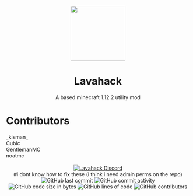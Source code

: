 
<div align="center">
  <img src="https://cdn.discordapp.com/attachments/931185140900724757/969948011503439872/Lavahake-rpc.png" width="150" height="150">
</div>

<h1 align="center">
  Lavahack
</h1>

<p align="center">
    A based minecraft 1.12.2 utility mod
</p>

<h1 align="left">
Contributors
</h1>
_kisman_ <br>
Cubic <br>
GentlemanMC <br>
noatmc

<div align="center">
<br>
    <a href="https://discord.gg/wgxfsPB3pD"><img src="https://img.shields.io/discord/823286525402939402?logo=discord" alt="Lavahack Discord"/></a>
<br>#i dont know how to fix these (i think i need admin perms on the repo)
<br>
    <img src="https://img.shields.io/github/last-commit/kisman2000/lava_hack" alt="GitHub last commit"/>
    <img src="https://img.shields.io/github/commit-activity/w/kisman2000/lava_hack" alt="GitHub commit activity"/>
    <br>
    <img src="https://img.shields.io/github/languages/code-size/kisman2000/lava_hack" alt="GitHub code size in bytes"/>
    <img src="https://img.shields.io/tokei/lines/github/kisman2000/lava_hack?color=blue&label=lines%20of%20code&style=for-the-badge)" alt="GitHub lines of code"/>
    <img src="https://img.shields.io/github/contributorskisman2000/lava_hack" alt="GitHub contributors"/>
<br>
</div>